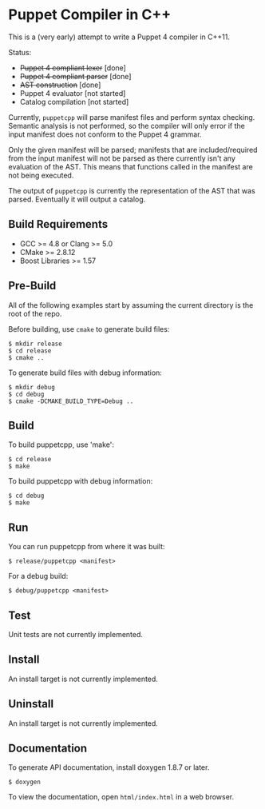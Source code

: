 Puppet Compiler in C++
======================

This is a (very early) attempt to write a Puppet 4 compiler in C++11.

Status:

* ~~Puppet 4 compliant lexer~~ [done]
* ~~Puppet 4 compliant parser~~ [done]
* ~~AST construction~~ [done]
* Puppet 4 evaluator [not started]
* Catalog compilation [not started]

Currently, `puppetcpp` will parse manifest files and perform syntax checking.
Semantic analysis is not performed, so the compiler will only error if the
input manifest does not conform to the Puppet 4 grammar.

Only the given manifest will be parsed; manifests that are included/required from the input manifest
will not be parsed as there currently isn't any evaluation of the AST.  This means that
functions called in the manifest are not being executed.

The output of `puppetcpp` is currently the representation of the AST that was parsed.
Eventually it will output a catalog.

Build Requirements
------------------

* GCC >= 4.8 or Clang >= 5.0
* CMake >= 2.8.12
* Boost Libraries >= 1.57

Pre-Build
---------

All of the following examples start by assuming the current directory is the root of the repo.

Before building, use `cmake` to generate build files:

    $ mkdir release
    $ cd release
    $ cmake ..

To generate build files with debug information:

    $ mkdir debug
    $ cd debug
    $ cmake -DCMAKE_BUILD_TYPE=Debug ..

Build
-----

To build puppetcpp, use 'make':

    $ cd release
    $ make

To build puppetcpp with debug information:

    $ cd debug
    $ make

Run
---

You can run puppetcpp from where it was built:

`$ release/puppetcpp <manifest>`

For a debug build:

`$ debug/puppetcpp <manifest>`

Test
----

Unit tests are not currently implemented.

Install
-------

An install target is not currently implemented.

Uninstall
---------

An install target is not currently implemented.

Documentation
-------------

To generate API documentation, install doxygen 1.8.7 or later.

    $ doxygen

To view the documentation, open `html/index.html` in a web browser.
